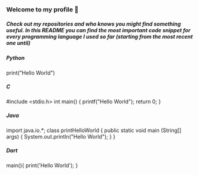 ### Welcome to my profile 🤖
##### Check out my repositories and who knows you might find something useful. In this README you can find the most important code snippet for every programming language I used so far (starting from the most recent one until)

##### Python
print("Hello World")

##### C
#include <stdio.h>
int main() {
   printf("Hello World");
   return 0;
}

##### Java
import java.io.*;
class printHelloWorld {
    public static void main (String[] args) {
       System.out.println("Hello World");
    }
}

##### Dart
main(){
    print('Hello World');
}


<!--
### Hello world 🧭 

**cgeorg08/cgeorg08** is a ✨ _special_ ✨ repository because its `README.md` (this file) appears on your GitHub profile.

Here are some ideas to get you started:

- 🔭 I’m currently working on ...
- 🌱 I’m currently learning ...
- 👯 I’m looking to collaborate on ...
- 🤔 I’m looking for help with ...
- 💬 Ask me about ...
- 📫 How to reach me: ...
- 😄 Pronouns: ...
- ⚡ Fun fact: ...
-->
